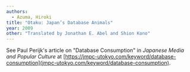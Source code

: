 ```yaml
---
authors:
  - Azuma, Hiroki
title: "Otaku: Japan’s Database Animals"
year: 2009
other: "Translated by Jonathan E. Abel and Shion Kono"
---
```


See Paul Perijk's article on "Database Consumption" in *Japanese Media
and Popular Culture* at
[https://jmpc-utokyo.com/keyword/database-consumption](jmpc-utokyo.com/keyword/database-consumption).

